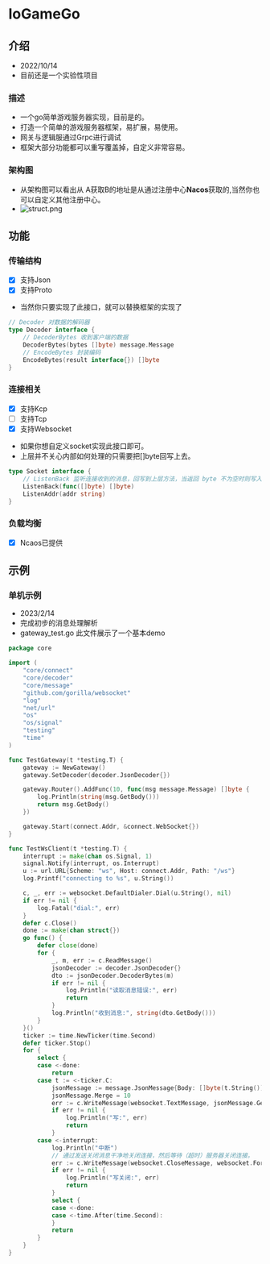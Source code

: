 # IoGameGo
## 介绍
- 2022/10/14
- 目前还是一个实验性项目

### 描述
- 一个go简单游戏服务器实现，目前是的。
- 打造一个简单的游戏服务器框架，易扩展，易使用。
- 网关与逻辑服通过Grpc进行调试
- 框架大部分功能都可以重写覆盖掉，自定义非常容易。

### 架构图
- 从架构图可以看出从 A获取B的地址是从通过注册中心**Nacos**获取的,当然你也可以自定义其他注册中心。
- ![struct.png](struct.png)

## 功能
### 传输结构
- [x] 支持Json
- [x] 支持Proto
- 当然你只要实现了此接口，就可以替换框架的实现了

```go
// Decoder 对数据的解码器
type Decoder interface {
	// DecoderBytes 收到客户端的数据
	DecoderBytes(bytes []byte) message.Message
	// EncodeBytes 封装编码
	EncodeBytes(result interface{}) []byte
}
```

### 连接相关
- [x] 支持Kcp
- [ ] 支持Tcp
- [x] 支持Websocket
- 如果你想自定义socket实现此接口即可。
- 上层并不关心内部如何处理的只需要把[]byte回写上去。

```go
type Socket interface {
    // ListenBack 监听连接收到的消息，回写到上层方法，当返回 byte 不为空时则写入到客户端
    ListenBack(func([]byte) []byte)
    ListenAddr(addr string)
}
```

### 负载均衡
- [x] Ncaos已提供


## 示例
### 单机示例
- 2023/2/14
- 完成初步的消息处理解析
- gateway_test.go 此文件展示了一个基本demo

```go
package core

import (
	"core/connect"
	"core/decoder"
	"core/message"
	"github.com/gorilla/websocket"
	"log"
	"net/url"
	"os"
	"os/signal"
	"testing"
	"time"
)

func TestGateway(t *testing.T) {
	gateway := NewGateway()
	gateway.SetDecoder(decoder.JsonDecoder{})

	gateway.Router().AddFunc(10, func(msg message.Message) []byte {
		log.Println(string(msg.GetBody()))
		return msg.GetBody()
	})

	gateway.Start(connect.Addr, &connect.WebSocket{})
}

func TestWsClient(t *testing.T) {
	interrupt := make(chan os.Signal, 1)
	signal.Notify(interrupt, os.Interrupt)
	u := url.URL{Scheme: "ws", Host: connect.Addr, Path: "/ws"}
	log.Printf("connecting to %s", u.String())

	c, _, err := websocket.DefaultDialer.Dial(u.String(), nil)
	if err != nil {
		log.Fatal("dial:", err)
	}
	defer c.Close()
	done := make(chan struct{})
	go func() {
		defer close(done)
		for {
			_, m, err := c.ReadMessage()
			jsonDecoder := decoder.JsonDecoder{}
			dto := jsonDecoder.DecoderBytes(m)
			if err != nil {
				log.Println("读取消息错误:", err)
				return
			}
			log.Println("收到消息:", string(dto.GetBody()))
		}
	}()
	ticker := time.NewTicker(time.Second)
	defer ticker.Stop()
	for {
		select {
		case <-done:
			return
		case t := <-ticker.C:
			jsonMessage := message.JsonMessage{Body: []byte(t.String())}
			jsonMessage.Merge = 10
			err := c.WriteMessage(websocket.TextMessage, jsonMessage.GetBytesResult())
			if err != nil {
				log.Println("写:", err)
				return
			}
		case <-interrupt:
			log.Println("中断")
			// 通过发送关闭消息干净地关闭连接，然后等待（超时）服务器关闭连接。
			err := c.WriteMessage(websocket.CloseMessage, websocket.FormatCloseMessage(websocket.CloseNormalClosure, ""))
			if err != nil {
				log.Println("写关闭:", err)
				return
			}
			select {
			case <-done:
			case <-time.After(time.Second):
			}
			return
		}
	}
}
```